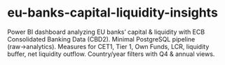 # eu-banks-capital-liquidity-insights
Power BI dashboard analyzing EU banks’ capital &amp; liquidity with ECB Consolidated Banking Data (CBD2). Minimal PostgreSQL pipeline (raw→analytics). Measures for CET1, Tier 1, Own Funds, LCR, liquidity buffer, net liquidity outflow. Country/year filters with Q4 &amp; annual views.
